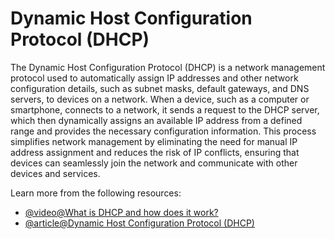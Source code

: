 # Dynamic Host Configuration Protocol (DHCP)

The Dynamic Host Configuration Protocol (DHCP) is a network management protocol used to automatically assign IP addresses and other network configuration details, such as subnet masks, default gateways, and DNS servers, to devices on a network. When a device, such as a computer or smartphone, connects to a network, it sends a request to the DHCP server, which then dynamically assigns an available IP address from a defined range and provides the necessary configuration information. This process simplifies network management by eliminating the need for manual IP address assignment and reduces the risk of IP conflicts, ensuring that devices can seamlessly join the network and communicate with other devices and services.

Learn more from the following resources:

- [@video@What is DHCP and how does it work?](https://www.youtube.com/watch?v=ldtUSSZJCGg)
- [@article@Dynamic Host Configuration Protocol (DHCP)](https://learn.microsoft.com/en-us/windows-server/networking/technologies/dhcp/dhcp-top)